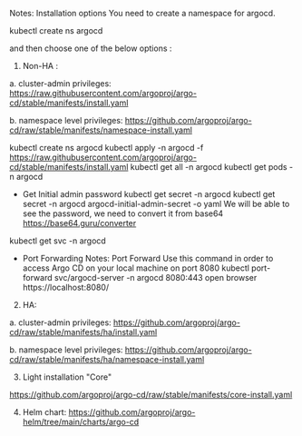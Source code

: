 Notes: Installation options
You need to create a namespace for argocd.

kubectl create ns argocd

and then choose one of the below options :

1. Non-HA :

a. cluster-admin privileges: https://raw.githubusercontent.com/argoproj/argo-cd/stable/manifests/install.yaml

b. namespace level privileges: https://github.com/argoproj/argo-cd/raw/stable/manifests/namespace-install.yaml

kubectl create ns argocd
kubectl apply -n argocd -f https://raw.githubusercontent.com/argoproj/argo-cd/stable/manifests/install.yaml
kubectl get all -n argocd
kubectl get pods -n argocd

- Get Initial admin password
kubectl get secret -n argocd
kubectl get secret -n argocd argocd-initial-admin-secret -o yaml
We will be able to see the password, we need to convert it from base64
https://base64.guru/converter

kubectl get svc -n argocd


* Port Forwarding
Notes: Port Forward
Use this command in order to access Argo CD on your local machine on port 8080
kubectl port-forward svc/argocd-server -n argocd 8080:443
open browser https://localhost:8080/




2. HA:

a. cluster-admin privileges: https://github.com/argoproj/argo-cd/raw/stable/manifests/ha/install.yaml

b. namespace level privileges: https://github.com/argoproj/argo-cd/raw/stable/manifests/ha/namespace-install.yaml

3. Light installation "Core"

https://github.com/argoproj/argo-cd/raw/stable/manifests/core-install.yaml

4. Helm chart: https://github.com/argoproj/argo-helm/tree/main/charts/argo-cd
